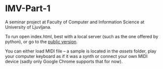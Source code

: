 # IMV-Part-1

A seminar project at Faculty of Computer and Information Science at University of Ljuvljana.

To run open index.html, best with a local server (such as the one offered by python), or go to the [public version](https://vooku.github.io/IMV-Part-1/). 

You can either load MIDI file – a sample is located in the _assets_ folder, play your computer keyboard as if it was a synth or connect your own MIDI device (sadly only Google Chrome supports that for now).
